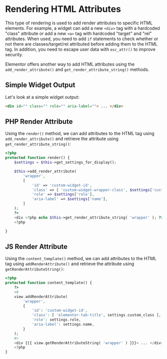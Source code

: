 # Rendering HTML Attributes

<Badge type="tip" vertical="top" text="Elementor Core" /> <Badge type="warning" vertical="top" text="Intermediate" />

This type of rendering is used to add render attributes to specific HTML elements. For example, a widget can add a new `<div>` tag with a hardcoded "class" attribute or add a new `<a>` tag with hardcoded "target" and "rel" attributes. When used, you need to add `if` statements to check whether or not there are classes/target/rel attributed before adding them to the HTML tag. In addition, you need to escape user data with `esc_attr()` to improve security.

Elementor offers another way to add HTML attributes using the `add_render_attribute()` and `get_render_attribute_string()` methods.

## Simple Widget Output

Let's look at a simple widget output:

```html
<div id="" class="" role="" aria-label=""> ... </div>
```

## PHP Render Attribute

Using the `render()` method, we can add attributes to the HTML tag using `add_render_attribute()` and retrieve the attribute using `get_render_attribute_string()`:

```php
<?php
protected function render() {
	$settings = $this->get_settings_for_display();

	$this->add_render_attribute(
		'wrapper',
		[
			'id' => 'custom-widget-id',
			'class' => [ 'custom-widget-wrapper-class', $settings['custom_class'] ],
			'role' => $settings['role'],
			'aria-label' => $settings['name'],
		]
	);
	?>
	<div <?php echo $this->get_render_attribute_string( 'wrapper' ); ?>> ... </div>
	<?php

}
```

## JS Render Attribute

Using the `content_template()` method, we can add attributes to the HTML tag using `addRenderAttribute()` and retrieve the attribute using `getRenderAttributeString()`:

```php
<?php
protected function content_template() {
	?>
	<#
	view.addRenderAttribute(
		'wrapper',
		{
			'id': 'custom-widget-id',
			'class': [ 'elementor-tab-title', settings.custom_class ],
			'role': settings.role,
			'aria-label': settings.name,
		}
	);
	#>
	<div {{{ view.getRenderAttributeString( 'wrapper' ) }}}> ... </div>
	<?php
}
```
